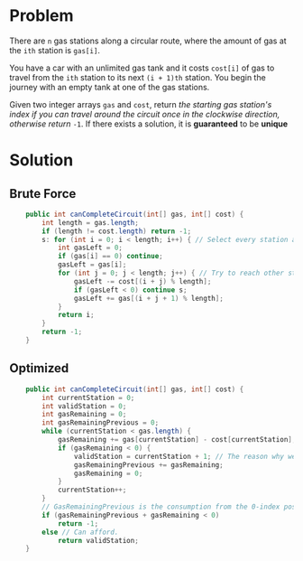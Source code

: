 # Problem

There are `n` gas stations along a circular route, where the amount of gas at the `ith` station is `gas[i]`.

You have a car with an unlimited gas tank and it costs `cost[i]` of gas to travel from the `ith` station to its next `(i + 1)th` station. You begin the journey with an empty tank at one of the gas stations.

Given two integer arrays `gas` and `cost`, return *the starting gas station's index if you can travel around the circuit once in the clockwise direction, otherwise return* `-1`. If there exists a solution, it is **guaranteed** to be **unique**

# Solution

## Brute Force

```java
    public int canCompleteCircuit(int[] gas, int[] cost) {
        int length = gas.length;
        if (length != cost.length) return -1;
        s: for (int i = 0; i < length; i++) { // Select every station as start point.
            int gasLeft = 0;
            if (gas[i] == 0) continue;
            gasLeft = gas[i];
            for (int j = 0; j < length; j++) { // Try to reach other stations.
                gasLeft -= cost[(i + j) % length];
                if (gasLeft < 0) continue s;
                gasLeft += gas[(i + j + 1) % length];
            }
            return i;
        }
        return -1;
    }
```

## Optimized

```java
    public int canCompleteCircuit(int[] gas, int[] cost) {
        int currentStation = 0;
        int validStation = 0;
        int gasRemaining = 0;
        int gasRemainingPrevious = 0;
        while (currentStation < gas.length) {
            gasRemaining += gas[currentStation] - cost[currentStation];
            if (gasRemaining < 0) {
                validStation = currentStation + 1; // The reason why we assume currentStation + 1 as valid station is that we found that every station skipped can not be used as a start point.
                gasRemainingPrevious += gasRemaining;
                gasRemaining = 0;
            }
            currentStation++;
        }
        // GasRemainingPrevious is the consumption from the 0-index position in the array.
        if (gasRemainingPrevious + gasRemaining < 0)
            return -1;
        else // Can afford.
            return validStation;
    }
```

